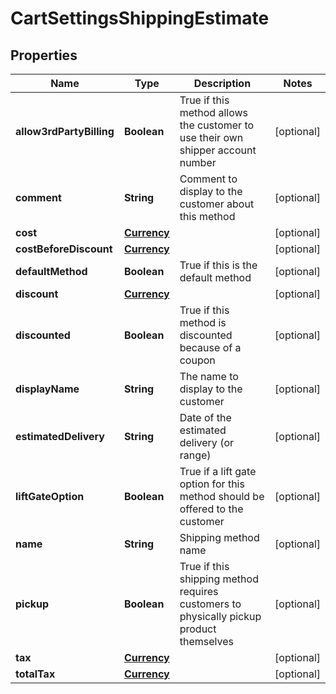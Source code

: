 
# CartSettingsShippingEstimate

## Properties
Name | Type | Description | Notes
------------ | ------------- | ------------- | -------------
**allow3rdPartyBilling** | **Boolean** | True if this method allows the customer to use their own shipper account number |  [optional]
**comment** | **String** | Comment to display to the customer about this method |  [optional]
**cost** | [**Currency**](Currency.md) |  |  [optional]
**costBeforeDiscount** | [**Currency**](Currency.md) |  |  [optional]
**defaultMethod** | **Boolean** | True if this is the default method |  [optional]
**discount** | [**Currency**](Currency.md) |  |  [optional]
**discounted** | **Boolean** | True if this method is discounted because of a coupon |  [optional]
**displayName** | **String** | The name to display to the customer |  [optional]
**estimatedDelivery** | **String** | Date of the estimated delivery (or range) |  [optional]
**liftGateOption** | **Boolean** | True if a lift gate option for this method should be offered to the customer |  [optional]
**name** | **String** | Shipping method name |  [optional]
**pickup** | **Boolean** | True if this shipping method requires customers to physically pickup product themselves |  [optional]
**tax** | [**Currency**](Currency.md) |  |  [optional]
**totalTax** | [**Currency**](Currency.md) |  |  [optional]




